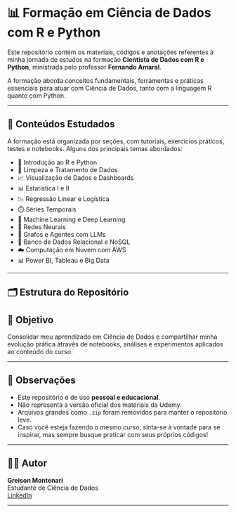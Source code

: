 # 📊 Formação em Ciência de Dados com R e Python

Este repositório contém os materiais, códigos e anotações referentes à minha jornada de estudos na formação **Cientista de Dados com R e Python**, ministrada pelo professor **Fernando Amaral**.

A formação aborda conceitos fundamentais, ferramentas e práticas essenciais para atuar com Ciência de Dados, tanto com a linguagem R quanto com Python.

---

## 🧠 Conteúdos Estudados

A formação está organizada por seções, com tutoriais, exercícios práticos, testes e notebooks. Alguns dos principais temas abordados:

- 📌 Introdução ao R e Python
- 🧹 Limpeza e Tratamento de Dados
- 📈 Visualização de Dados e Dashboards
- 📊 Estatística I e II
- 📉 Regressão Linear e Logística
- ⏱️ Séries Temporais
- 🤖 Machine Learning e Deep Learning
- 🧠 Redes Neurais
- 🔎 Grafos e Agentes com LLMs
- 💾 Banco de Dados Relacional e NoSQL
- ☁️ Computação em Nuvem com AWS
- 📊 Power BI, Tableau e Big Data

---

## 🗂 Estrutura do Repositório

## 🚀 Objetivo

Consolidar meu aprendizado em Ciência de Dados e compartilhar minha evolução prática através de notebooks, análises e experimentos aplicados ao conteúdo do curso.

---

## 📌 Observações

- Este repositório é de uso **pessoal e educacional**.  
- Não representa a versão oficial dos materiais da Udemy.  
- Arquivos grandes como `.zip` foram removidos para manter o repositório leve.  
- Caso você esteja fazendo o mesmo curso, sinta-se à vontade para se inspirar, mas sempre busque praticar com seus próprios códigos!

---

## 👨‍💻 Autor

**Greison Montenari**  
Estudante de Ciência de Dados  
[LinkedIn](https://www.linkedin.com/in/greisonmontenari/) 

---
